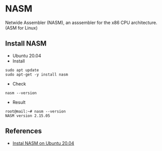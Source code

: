 # NASM
 Netwide Assembler (NASM), an asssembler for the x86 CPU architecture. (ASM for Linux)
## Install NASM
- Ubuntu 20.04
- Install
```
sudo apt update
sudo apt-get -y install nasm
```
- Check
```
nasm --version
```
   + Result
   ```
   root@mail:~# nasm --version
   NASM version 2.15.05
   ```
## References 
* [Instal NASM on Ubuntu 20.04](https://installati.one/install-nasm-ubuntu-20-04/)
